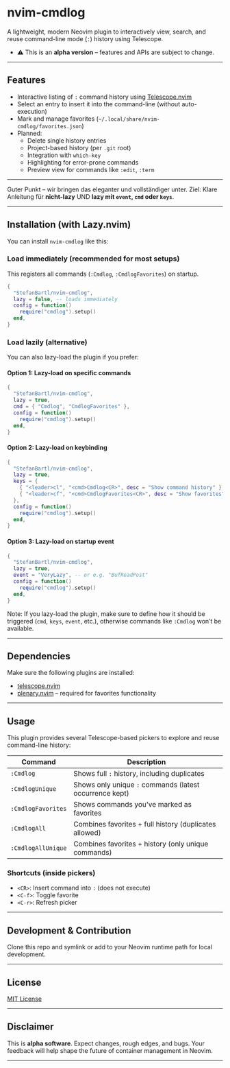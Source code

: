 # nvim-cmdlog

A lightweight, modern Neovim plugin to interactively view, search, and reuse command-line mode (`:`) history using Telescope.

- ⚠️ This is an **alpha version** – features and APIs are subject to change.

---

## Features

- Interactive listing of `:` command history using [Telescope.nvim](https://github.com/nvim-telescope/telescope.nvim)
- Select an entry to insert it into the command-line (without auto-execution)
- Mark and manage favorites (`~/.local/share/nvim-cmdlog/favorites.json`)
- Planned:
  - Delete single history entries
  - Project-based history (per `.git` root)
  - Integration with `which-key`
  - Highlighting for error-prone commands
  - Preview view for commands like `:edit`, `:term`

---

Guter Punkt – wir bringen das eleganter und vollständiger unter.
Ziel: Klare Anleitung für **nicht-lazy** UND **lazy mit `event`, `cmd` oder `keys`**.

---

## Installation (with Lazy.nvim)

You can install `nvim-cmdlog` like this:

### Load immediately (recommended for most setups)

This registers all commands (`:Cmdlog`, `:CmdlogFavorites`) on startup.

```lua
{
  "StefanBartl/nvim-cmdlog",
  lazy = false, -- loads immediately
  config = function()
    require("cmdlog").setup()
  end,
}
```

### Load lazily (alternative)

You can also lazy-load the plugin if you prefer:

#### Option 1: Lazy-load on specific commands

```lua
{
  "StefanBartl/nvim-cmdlog",
  lazy = true,
  cmd = { "Cmdlog", "CmdlogFavorites" },
  config = function()
    require("cmdlog").setup()
  end,
}
```

#### Option 2: Lazy-load on keybinding

```lua
{
  "StefanBartl/nvim-cmdlog",
  lazy = true,
  keys = {
    { "<leader>cl", "<cmd>Cmdlog<CR>", desc = "Show command history" },
    { "<leader>cf", "<cmd>CmdlogFavorites<CR>", desc = "Show favorites" },
  },
  config = function()
    require("cmdlog").setup()
  end,
}
```

#### Option 3: Lazy-load on startup event

```lua
{
  "StefanBartl/nvim-cmdlog",
  lazy = true,
  event = "VeryLazy", -- or e.g. "BufReadPost"
  config = function()
    require("cmdlog").setup()
  end,
}
```

Note: If you lazy-load the plugin, make sure to define how it should be triggered (`cmd`, `keys`, `event`, etc.), otherwise commands like `:Cmdlog` won’t be available.

---

## Dependencies

Make sure the following plugins are installed:

- [telescope.nvim](https://github.com/nvim-telescope/telescope.nvim)
- [plenary.nvim](https://github.com/nvim-lua/plenary.nvim) – required for favorites functionality

---

## Usage

This plugin provides several Telescope-based pickers to explore and reuse command-line history:

| Command              | Description                                                  |
|----------------------|--------------------------------------------------------------|
| `:Cmdlog`            | Shows full `:` history, including duplicates                |
| `:CmdlogUnique`      | Shows only unique `:` commands (latest occurrence kept)     |
| `:CmdlogFavorites`   | Shows commands you've marked as favorites                   |
| `:CmdlogAll`         | Combines favorites + full history (duplicates allowed)      |
| `:CmdlogAllUnique`   | Combines favorites + history (only unique commands)         |

### Shortcuts (inside pickers)

- `<CR>`: Insert command into `:` (does not execute)
- `<C-f>`: Toggle favorite
- `<C-r>`: Refresh picker

---

## Development & Contribution

Clone this repo and symlink or add to your Neovim runtime path for local development.

---

## License

[MIT License](./LICENSE)

---

## Disclaimer

This is **alpha software**. Expect changes, rough edges, and bugs.
Your feedback will help shape the future of container management in Neovim.

---
